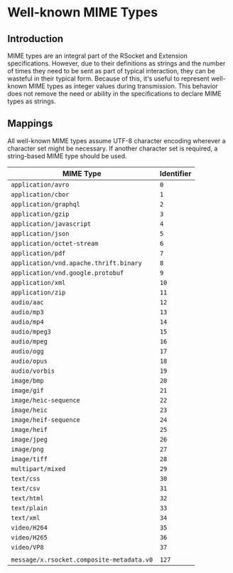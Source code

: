 # Well-known MIME Types

## Introduction
MIME types are an integral part of the RSocket and Extension specifications.  However, due to their definitions as strings and the number of times they need to be sent as part of typical interaction, they can be wasteful in their typical form.  Because of this, it's useful to represent well-known MIME types as integer values during transmission.  This behavior does not remove the need or ability in the specifications to declare MIME types as strings.

## Mappings
All well-known MIME types assume UTF-8 character encoding wherever a character set might be necessary.  If another character set is required, a string-based MIME type should be used.

| MIME Type | Identifier
| --------- | ----------
| `application/avro` | `0`
| `application/cbor` | `1`
| `application/graphql` | `2`
| `application/gzip` | `3`
| `application/javascript` | `4`
| `application/json` | `5`
| `application/octet-stream` | `6`
| `application/pdf` | `7`
| `application/vnd.apache.thrift.binary` | `8`
| `application/vnd.google.protobuf` | `9`
| `application/xml` | `10`
| `application/zip` | `11`
| `audio/aac` | `12`
| `audio/mp3` | `13`
| `audio/mp4` | `14`
| `audio/mpeg3` | `15`
| `audio/mpeg` | `16`
| `audio/ogg` | `17`
| `audio/opus` | `18`
| `audio/vorbis` | `19`
| `image/bmp` | `20`
| `image/gif` | `21`
| `image/heic-sequence` | `22`
| `image/heic` | `23`
| `image/heif-sequence` | `24`
| `image/heif` | `25`
| `image/jpeg` | `26`
| `image/png` | `27`
| `image/tiff` | `28`
| `multipart/mixed` | `29`
| `text/css` | `30`
| `text/csv` | `31`
| `text/html` | `32`
| `text/plain` | `33`
| `text/xml` | `34`
| `video/H264` | `35`
| `video/H265` | `36`
| `video/VP8` | `37`
| |
| `message/x.rsocket.composite-metadata.v0` | `127`
